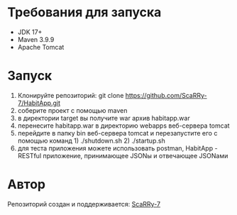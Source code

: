 # Требования для запуска
- JDK 17+
- Maven 3.9.9
- Apache Tomcat

# Запуск
1. Клонируйте репозиторий:
git clone https://github.com/ScaRRy-7/HabitApp.git
2. соберите проект с помощью maven
3. в директории target вы получите war архив habitapp.war
4. перенесите habitapp.war в директорию webapps веб-сервера tomcat
5. перейдите в папку bin веб-сервера tomcat и перезапустите его с помощью команд 1) ./shutdown.sh 2) ./startup.sh
6. для теста приложения можете использовать postman, HabitApp - RESTful приложение, принимающее JSONы и отвечающее JSONами

# Автор
Репозиторий создан и поддерживается:
[ScaRRy-7](https://github.com/ScaRRy-7)

